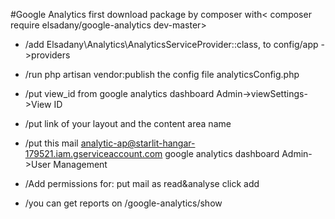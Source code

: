 #Google Analytics 
first download package by composer with< composer require elsadany/google-analytics dev-master> 
- /add Elsadany\Analytics\AnalyticsServiceProvider::class, to config/app ->providers 
- /run php artisan vendor:publish the config file analyticsConfig.php 
- /put view_id from google analytics dashboard Admin->viewSettings->View ID
- /put link of your layout and the content area name 
- /put this mail analytic-ap@starlit-hangar-179521.iam.gserviceaccount.com google analytics dashboard Admin->User Management 
- /Add permissions for: put mail as read&analyse click add

- /you can get reports on /google-analytics/show
